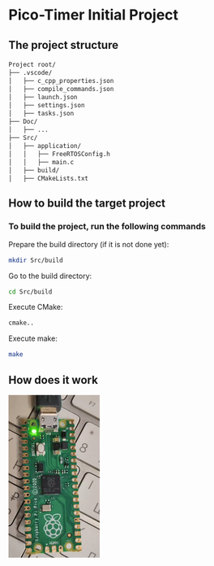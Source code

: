 # Pico-Timer Initial Project

## The project structure

```text
Project root/
├── .vscode/
│   ├── c_cpp_properties.json
│   ├── compile_commands.json
│   ├── launch.json
│   ├── settings.json
│   ├── tasks.json
├── Doc/
│   ├── ...
├── Src/
│   ├── application/
│   │   ├── FreeRTOSConfig.h
│   │   ├── main.c
│   ├── build/
│   ├── CMakeLists.txt
```

## How to build the target project

### To build the project, run the following commands

Prepare the build directory (if it is not done yet):

```bash
mkdir Src/build
```

Go to the build directory:

```bash
cd Src/build
```

Execute CMake:

```bash
cmake..
```

Execute make:

```bash
make
```

## How does it work

![Blinking Led Pico Image](../Img/PT-001-01-pico-blink.gif)
